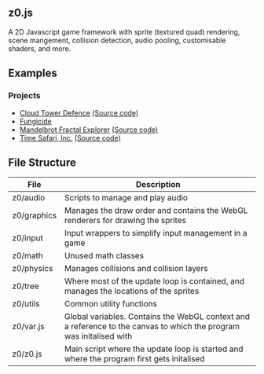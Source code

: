 ## z0.js

A 2D Javascript game framework with sprite (textured quad) rendering, scene mangement, collision detection, audio pooling, customisable shaders, and more.

## Examples

### Projects
- [Cloud Tower Defence](https://hpnrep6.github.io/Cloud-TowerDefence/) [(Source code)](https://github.com/hpnrep6/Cloud-Tower_Defence) 
- [Fungicide](https://hpnrep6.itch.io/fungicide)
- [Mandelbrot Fractal Explorer](https://hpnrep6.github.io/MandelbrotFractalExplorer/) [(Source code)](https://github.com/hpnrep6/MandelbrotFractalExplorer)
- [Time Safari, Inc.](https://github.com/hpnrep6/Time_Safari_inc.) [(Source code)](https://hpnrep6.github.io/Time_Safari_inc./)

## File Structure

File        | Description
------------| ---------------------------------------------------------------------------------------------------------------------
z0/audio    | Scripts to manage and play audio
z0/graphics | Manages the draw order and contains the WebGL renderers for drawing the sprites
z0/input    | Input wrappers to simplify input management in a game
z0/math     | Unused math classes
z0/physics  | Manages collisions and collision layers
z0/tree     | Where most of the update loop is contained, and manages the locations of the sprites
z0/utils    | Common utility functions
z0/var.js   | Global variables. Contains the WebGL context and a reference to the canvas to which the program was initalised with
z0/z0.js    | Main script where the update loop is started and where the program first gets initalised
